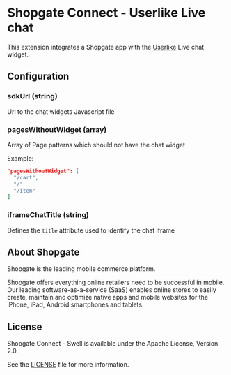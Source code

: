 # Shopgate Connect - Userlike Live chat

This extension integrates a Shopgate app with the [Userlike](https://www.userlike.com/) Live chat widget.

## Configuration

### sdkUrl (string)
Url to the chat widgets Javascript file

### pagesWithoutWidget (array)
Array of Page patterns which should not have the chat widget

Example:
```json
"pagesWithoutWidget": [
  "/cart",
  "/"
  "/item"
]
```

### iframeChatTitle (string)
Defines the `title` attribute used to identify the chat iframe


## About Shopgate

Shopgate is the leading mobile commerce platform.

Shopgate offers everything online retailers need to be successful in mobile. Our leading
software-as-a-service (SaaS) enables online stores to easily create, maintain and optimize native
apps and mobile websites for the iPhone, iPad, Android smartphones and tablets.

## License

Shopgate Connect - Swell is available under the Apache License, Version 2.0.

See the [LICENSE](./LICENSE) file for more information.
